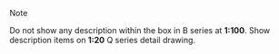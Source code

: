 <span class="caps">Note</span>

Do not show any description within the box in B series at **1:100**. Show description
items on **1:20** Q series detail drawing.